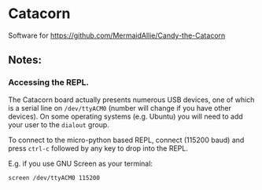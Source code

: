 # Catacorn
Software for https://github.com/MermaidAllie/Candy-the-Catacorn

## Notes:

### Accessing the REPL.

The Catacorn board actually presents numerous USB devices, one of which is a serial line on `/dev/ttyACM0` (number will change if you have other devices).  On some operating systems (e.g. Ubuntu) you will need to add your user to the `dialout` group.

To connect to the micro-python based REPL, connect (115200 baud) and press `ctrl-c` followed by any key to drop into the REPL.  

E.g. if you use GNU Screen as your terminal:

```
screen /dev/ttyACM0 115200
```
